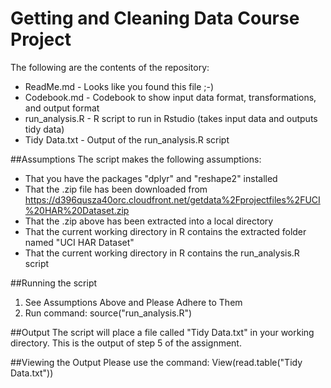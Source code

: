 # Getting and Cleaning Data Course Project

The following are the contents of the repository:
* ReadMe.md - Looks like you found this file  ;-)
* Codebook.md - Codebook to show input data format, transformations, and output format
* run_analysis.R - R script to run in Rstudio (takes input data and outputs tidy data)
* Tidy Data.txt - Output of the run_analysis.R script

##Assumptions
The script makes the following assumptions:
* That you have the packages "dplyr" and "reshape2" installed
* That the .zip file has been downloaded from https://d396qusza40orc.cloudfront.net/getdata%2Fprojectfiles%2FUCI%20HAR%20Dataset.zip 
* That the .zip above has been extracted into a local directory
* That the current working directory in R contains the extracted folder named "UCI HAR Dataset"
* That the current working directory in R contains the run_analysis.R script

##Running the script
1. See Assumptions Above and Please Adhere to Them
2. Run command: source("run_analysis.R")

##Output
The script will place a file called "Tidy Data.txt" in your working directory.  This is the output of step 5 of the assignment.

##Viewing the Output
Please use the command: View(read.table("Tidy Data.txt"))